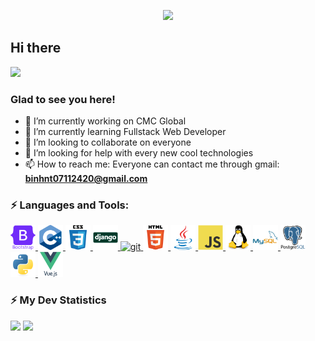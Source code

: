 <!--
![Banner](https://wallpapercave.com/wp/wp2960877.jpg)  
-->

<p align="center">   
  <img src="https://profile-counter.glitch.me/{ntbinh-stephen}/count.svg" />  
</p>

<h2>Hi there</h2>
<img src="https://media.giphy.com/media/OZSPnYO9AEe9W/giphy.gif" width=150px>
<h3>Glad to see you here!</h3>  


- 🔭 I’m currently working on CMC Global
- 🌱 I’m currently learning Fullstack Web Developer
- 👯 I’m looking to collaborate on everyone
- 🤔 I’m looking for help with every new cool technologies
- 📫 How to reach me: Everyone can contact me through gmail: **binhnt07112420@gmail.com**
<!--
- 😄 Pronouns: He/Him
- ⚡ Fun fact: 
-->
<!-- Language and Tools -->  
<h3 align="left">⚡ Languages and Tools:</h3>
<p align="left"> <a href="https://getbootstrap.com" target="_blank"> <img src="https://raw.githubusercontent.com/devicons/devicon/master/icons/bootstrap/bootstrap-plain-wordmark.svg" alt="bootstrap" width="40" height="40"/> </a> <a href="https://www.w3schools.com/cpp/" target="_blank"> <img src="https://raw.githubusercontent.com/devicons/devicon/master/icons/cplusplus/cplusplus-original.svg" alt="cplusplus" width="40" height="40"/> </a> <a href="https://www.w3schools.com/css/" target="_blank"> <img src="https://raw.githubusercontent.com/devicons/devicon/master/icons/css3/css3-original-wordmark.svg" alt="css3" width="40" height="40"/> </a> <a href="https://www.djangoproject.com/" target="_blank"> <img src="https://raw.githubusercontent.com/devicons/devicon/master/icons/django/django-original.svg" alt="django" width="40" height="40"/> </a> <a href="https://git-scm.com/" target="_blank"> <img src="https://www.vectorlogo.zone/logos/git-scm/git-scm-icon.svg" alt="git" width="40" height="40"/> </a> <a href="https://www.w3.org/html/" target="_blank"> <img src="https://raw.githubusercontent.com/devicons/devicon/master/icons/html5/html5-original-wordmark.svg" alt="html5" width="40" height="40"/> </a> <a href="https://www.java.com" target="_blank"> <img src="https://raw.githubusercontent.com/devicons/devicon/master/icons/java/java-original.svg" alt="java" width="40" height="40"/> </a> <a href="https://developer.mozilla.org/en-US/docs/Web/JavaScript" target="_blank"> <img src="https://raw.githubusercontent.com/devicons/devicon/master/icons/javascript/javascript-original.svg" alt="javascript" width="40" height="40"/> </a> <a href="https://www.linux.org/" target="_blank"> <img src="https://raw.githubusercontent.com/devicons/devicon/master/icons/linux/linux-original.svg" alt="linux" width="40" height="40"/> </a> <a href="https://www.mysql.com/" target="_blank"> <img src="https://raw.githubusercontent.com/devicons/devicon/master/icons/mysql/mysql-original-wordmark.svg" alt="mysql" width="40" height="40"/> </a> <a href="https://www.postgresql.org" target="_blank"> <img src="https://raw.githubusercontent.com/devicons/devicon/master/icons/postgresql/postgresql-original-wordmark.svg" alt="postgresql" width="40" height="40"/> </a> <a href="https://www.python.org" target="_blank"> <img src="https://raw.githubusercontent.com/devicons/devicon/master/icons/python/python-original.svg" alt="python" width="40" height="40"/> </a> <a href="https://vuejs.org/" target="_blank"> <img src="https://raw.githubusercontent.com/devicons/devicon/master/icons/vuejs/vuejs-original-wordmark.svg" alt="vuejs" width="40" height="40"/> </a> </p>

<!-- GitHub stats -->  
<h3>⚡ My Dev Statistics</h3>

<p>  
<!-- GitHub Stats -->  
<img height="180em" src="https://github-readme-stats.vercel.app/api?username=ntbinh-stephen&show_icons=true&hide_border=true&theme=tokyonight&hide_rank=true" />

<!-- Most Used Languages -->  
<img height="180em" src="https://github-readme-stats.vercel.app/api/top-langs/?username=ntbinh-stephen&exclude_repo=KNN-Image-Classification&show_icons=true&hide_border=true&layout=compact&langs_count=8&theme=tokyonight"/>  
</p>  


